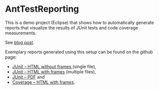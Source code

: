 AntTestReporting
================

This is a demo project (Eclipse) that shows how to automatically generate reports that visualize the results of JUnit tests and code coverage measurements.

See [blog post](https://itaffinity.wordpress.com/2012/06/05/generating-and-customizing-junit-and-code-coverage-reports-with-ant/).

Exemplary reports generated using this setup can be found on the github page:

* [JUnit – HTML without frames ](http://schnatterer.github.com/AntTestReporting/exampleReports/junit/junit-noframes)(single file),
* [JUnit – HTML with frames](http://schnatterer.github.com/AntTestReporting/exampleReports/junit/index.html) (multiple files),
* [JUnit – PDF](http://schnatterer.github.com/AntTestReporting/exampleReports/junit/junit.pdf) and
* [Coverage – HTML with frames](http://schnatterer.github.com/AntTestReporting/exampleReports/coverage/index.html).

